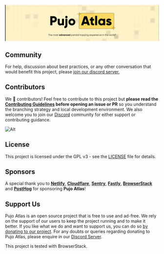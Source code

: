 ![Hero Section](public/readmeImages/HeroSection.png)

<!-- ![2024 Stats](public/readmeImages/2024Stats.png)
![About Section](public/readmeImages/AboutUs.png)
![Sponsor Section](public/readmeImages/SponsorUs.png) -->

## Community

For help, discussion about best practices, or any other conversation that would benefit this project, please [join our discord server.](https://discord.com/invite/xxSXWYf6d4)

## Contributors

We 💖 contributors! Feel free to contribute to this project but **please read the [Contributing Guidelines](CONTRIBUTING.md) before opening an issue or PR** so you understand the branching strategy and local development environment. We also welcome you to join our [Discord](https://discord.com/invite/xxSXWYf6d4) community for either support or contributing guidance.

![Alt](https://repobeats.axiom.co/api/embed/093db6beff960e2f848bf55bfdb9463f82441031.svg "Repobeats analytics image")

## License

This project is licensed under the GPL v3 - see the [LICENSE](LICENSE) file for details.

## Sponsors

A special thank you to **[Netlify](https://www.netlify.com/)**, **[Cloudflare](https://www.cloudflare.com/)**, **[Sentry](https://sentry.io/)**, **[Fastly](https://www.fastly.com/)**, **[BrowserStack](https://www.browserstack.com/)** and **[PostHog](https://posthog.com/)** for sponsoring **Pujo Atlas**!

## Support Us

Pujo Atlas is an open source project that is free to use and ad-free. We rely on the support of our users to keep the project running and to make it better. If you like what we do and want to support us, you can do so [by donating to our project](https://atlas.ourkolkata.in/support). For any doubts or queries regarding donating to Pujo Atlas, please enquire in our [Discord Server](https://discord.com/invite/xxSXWYf6d4).

This project is tested with BrowserStack.
